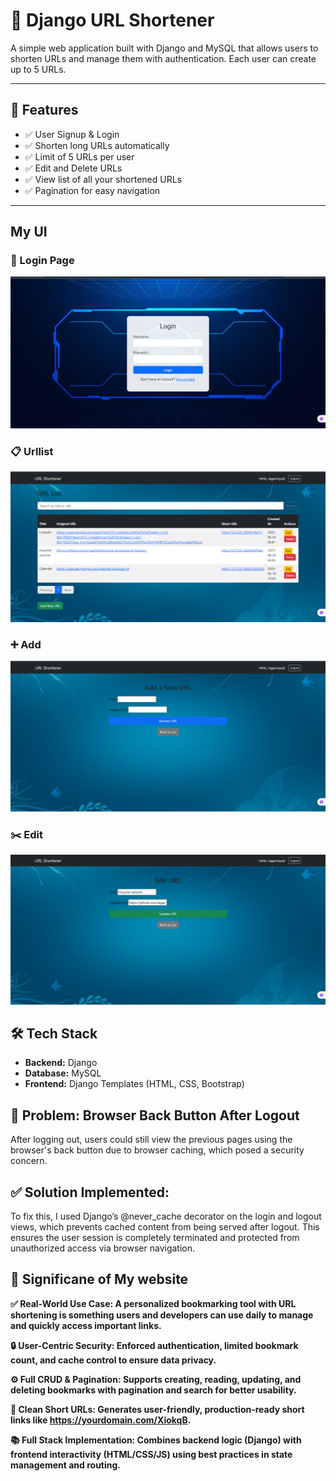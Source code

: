 # 🔗 Django URL Shortener

A simple web application built with Django and MySQL that allows users to shorten URLs and manage them with authentication. Each user can create up to 5 URLs.

---

## 🚀 Features

- ✅ User Signup & Login
- ✅ Shorten long URLs automatically
- ✅ Limit of 5 URLs per user
- ✅ Edit and Delete URLs
- ✅ View list of all your shortened URLs
- ✅ Pagination for easy navigation

---

## My UI 

### 🔐 Login Page
![Login](screenshots/urlsh_login.png)

### 📋 Urllist
![Login](screenshots/urlsh_list.png)

### ➕ Add
![Login](screenshots/urlsh_add.png)

### ✂️ Edit
![Login](screenshots/urlsh_edit.png)

## 🛠️ Tech Stack

- **Backend:** Django
- **Database:** MySQL
- **Frontend:** Django Templates (HTML, CSS, Bootstrap)


## 🔄 Problem: Browser Back Button After Logout
After logging out, users could still view the previous pages using the browser's back button due to browser caching, which posed a security concern.

## ✅ Solution Implemented:
To fix this, I used Django’s @never_cache decorator on the login and logout views, which prevents cached content from being served after logout. This ensures the user session is completely terminated and protected from unauthorized access via browser navigation.


## 🚀  Significane of My website
**✅ Real-World Use Case: A personalized bookmarking tool with URL shortening is something users and developers can use daily to manage and quickly access important links.**

**🔒 User-Centric Security: Enforced authentication, limited bookmark count, and cache control to ensure data privacy.**

**⚙️ Full CRUD & Pagination: Supports creating, reading, updating, and deleting bookmarks with pagination and search for better usability.**

**🔗 Clean Short URLs: Generates user-friendly, production-ready short links like https://yourdomain.com/XiokqB.**

**📚 Full Stack Implementation: Combines backend logic (Django) with frontend interactivity (HTML/CSS/JS) using best practices in state management and routing.**

